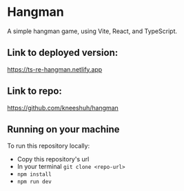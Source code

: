 # Hangman
A simple hangman game, using Vite, React, and TypeScript.

## Link to deployed version:

https://ts-re-hangman.netlify.app

## Link to repo:

https://github.com/kneeshuh/hangman

## Running on your machine

To run this repository locally:
- Copy this repository's url
- In your terminal `git clone <repo-url>`
- `npm install`
- `npm run dev`
